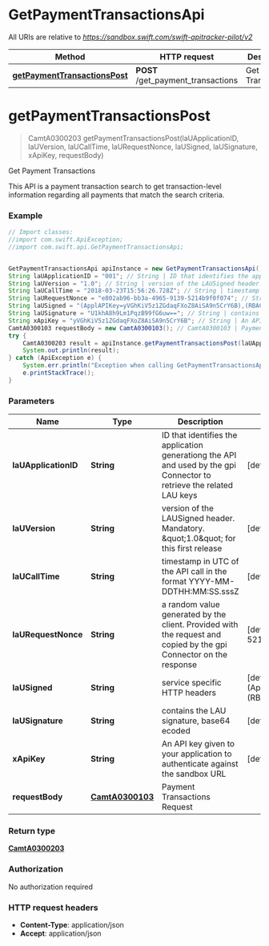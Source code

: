 # GetPaymentTransactionsApi

All URIs are relative to *https://sandbox.swift.com/swift-apitracker-pilot/v2*

Method | HTTP request | Description
------------- | ------------- | -------------
[**getPaymentTransactionsPost**](GetPaymentTransactionsApi.md#getPaymentTransactionsPost) | **POST** /get_payment_transactions | Get Payment Transactions


<a name="getPaymentTransactionsPost"></a>
# **getPaymentTransactionsPost**
> CamtA0300203 getPaymentTransactionsPost(laUApplicationID, laUVersion, laUCallTime, laURequestNonce, laUSigned, laUSignature, xApiKey, requestBody)

Get Payment Transactions

This API is a payment transaction search to get transaction-level information regarding all payments that match the search criteria.

### Example
```java
// Import classes:
//import com.swift.ApiException;
//import com.swift.api.GetPaymentTransactionsApi;


GetPaymentTransactionsApi apiInstance = new GetPaymentTransactionsApi();
String laUApplicationID = "001"; // String | ID that identifies the application generationg the API and used by the gpi Connector to retrieve the related LAU keys
String laUVersion = "1.0"; // String | version of the LAUSigned header. Mandatory. \"1.0\" for this first release
String laUCallTime = "2018-03-23T15:56:26.728Z"; // String | timestamp in UTC of the API call in the format YYYY-MM-DDTHH:MM:SS.sssZ
String laURequestNonce = "e802ab96-bb3a-4965-9139-5214b9f0f074"; // String | a random value generated by the client. Provided with the request and copied by the gpi Connector on the response
String laUSigned = "(ApplAPIKey=yVGhKiV5z1ZGdaqFXoZ8AiSA9n5CrY6B),(RBACRole=[FullViewer/Scope/cclabeb0])"; // String | service specific HTTP headers
String laUSignature = "U1khA8h9Lm1PqzB99fG6uw=="; // String | contains the LAU signature, base64 ecoded
String xApiKey = "yVGhKiV5z1ZGdaqFXoZ8AiSA9n5CrY6B"; // String | An API key given to your application to authenticate against the sandbox URL
CamtA0300103 requestBody = new CamtA0300103(); // CamtA0300103 | Payment Transactions Request
try {
    CamtA0300203 result = apiInstance.getPaymentTransactionsPost(laUApplicationID, laUVersion, laUCallTime, laURequestNonce, laUSigned, laUSignature, xApiKey, requestBody);
    System.out.println(result);
} catch (ApiException e) {
    System.err.println("Exception when calling GetPaymentTransactionsApi#getPaymentTransactionsPost");
    e.printStackTrace();
}
```

### Parameters

Name | Type | Description  | Notes
------------- | ------------- | ------------- | -------------
 **laUApplicationID** | **String**| ID that identifies the application generationg the API and used by the gpi Connector to retrieve the related LAU keys | [default to 001]
 **laUVersion** | **String**| version of the LAUSigned header. Mandatory. \&quot;1.0\&quot; for this first release | [default to 1.0]
 **laUCallTime** | **String**| timestamp in UTC of the API call in the format YYYY-MM-DDTHH:MM:SS.sssZ | [default to 2018-03-23T15:56:26.728Z]
 **laURequestNonce** | **String**| a random value generated by the client. Provided with the request and copied by the gpi Connector on the response | [default to e802ab96-bb3a-4965-9139-5214b9f0f074]
 **laUSigned** | **String**| service specific HTTP headers | [default to (ApplAPIKey&#x3D;yVGhKiV5z1ZGdaqFXoZ8AiSA9n5CrY6B),(RBACRole&#x3D;[FullViewer/Scope/cclabeb0])]
 **laUSignature** | **String**| contains the LAU signature, base64 ecoded | [default to U1khA8h9Lm1PqzB99fG6uw&#x3D;&#x3D;]
 **xApiKey** | **String**| An API key given to your application to authenticate against the sandbox URL | [default to yVGhKiV5z1ZGdaqFXoZ8AiSA9n5CrY6B]
 **requestBody** | [**CamtA0300103**](CamtA0300103.md)| Payment Transactions Request |

### Return type

[**CamtA0300203**](CamtA0300203.md)

### Authorization

No authorization required

### HTTP request headers

 - **Content-Type**: application/json
 - **Accept**: application/json

